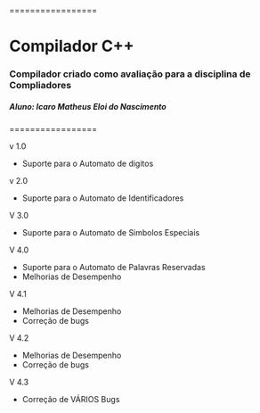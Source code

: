 =================

<h1>Compilador C++</h1>

<h3>Compilador criado como avaliação para a disciplina de Compliadores</h3>

<h5>Aluno: Icaro Matheus Eloi do Nascimento</h5>

=================

v 1.0
- Suporte para o Automato de digitos

v 2.0
- Suporte para o Automato de Identificadores

V 3.0
- Suporte para o Automato de Simbolos Especiais

V 4.0
- Suporte para o Automato de Palavras Reservadas
- Melhorias de Desempenho

V 4.1
- Melhorias de Desempenho
- Correção de bugs 

V 4.2 
- Melhorias de Desempenho
- Correção de bugs

V 4.3
- Correção de VÁRIOS Bugs
